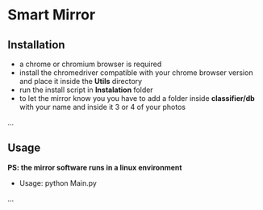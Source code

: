 # Smart Mirror

## Installation
- a chrome or chromium browser is required
- install the chromedriver compatible with your chrome browser version and place it inside the **Utils** directory
- run the install script in **Instalation** folder
- to let the mirror know you you have to add a folder inside **classifier/db** with your name and inside it 3 or 4 of your photos

...

## Usage
**PS: the mirror software runs in a linux environment**
- Usage: python Main.py
 
...
